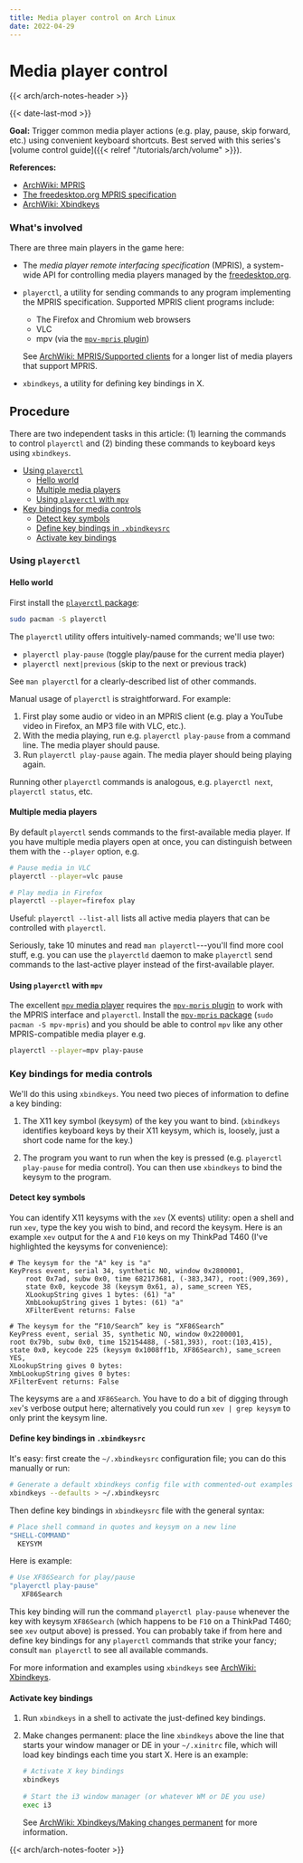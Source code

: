 ```yaml
---
title: Media player control on Arch Linux
date: 2022-04-29
---
```


# Media player control

{{< arch/arch-notes-header >}}

{{< date-last-mod >}}

**Goal:** Trigger common media player actions (e.g. play, pause, skip forward, etc.) using convenient keyboard shortcuts.
Best served with this series's [volume control guide]({{< relref "/tutorials/arch/volume" >}}).

**References:**

- [ArchWiki: MPRIS](https://wiki.archlinux.org/title/MPRIS)
- [The freedesktop.org MPRIS specification](https://specifications.freedesktop.org/mpris-spec/latest/)
- [ArchWiki: Xbindkeys](https://wiki.archlinux.org/title/Xbindkeys)

### What's involved

There are three main players in the game here:

- The *media player remote interfacing specification* (MPRIS), a system-wide API for controlling media players managed by the [freedesktop.org](https://en.wikipedia.org/wiki/Freedesktop.org).

- `playerctl`, a utility for sending commands to any program implementing the MPRIS specification.
  Supported MPRIS client programs include:
  - The Firefox and Chromium web browsers
  - VLC
  - mpv (via the [`mpv-mpris` plugin](https://github.com/hoyon/mpv-mpris))

  See [ArchWiki: MPRIS/Supported clients](https://wiki.archlinux.org/title/MPRIS#Supported_clients) for a longer list of media players that support MPRIS. 

- `xbindkeys`, a utility for defining key bindings in X.

## Procedure

There are two independent tasks in this article: (1) learning the commands to control `playerctl` and (2) binding these commands to keyboard keys using `xbindkeys`.

<!-- vim-markdown-toc GFM -->

* [Using `playerctl`](#using-playerctl)
  * [Hello world](#hello-world)
  * [Multiple media players](#multiple-media-players)
  * [Using `playerctl` with `mpv`](#using-playerctl-with-mpv)
* [Key bindings for media controls](#key-bindings-for-media-controls)
  * [Detect key symbols](#detect-key-symbols)
  * [Define key bindings in `.xbindkeysrc`](#define-key-bindings-in-xbindkeysrc)
  * [Activate key bindings](#activate-key-bindings)

<!-- vim-markdown-toc -->

### Using `playerctl`

#### Hello world

First install the [`playerctl` package](https://archlinux.org/packages/?name=playerctl):

```bash
sudo pacman -S playerctl
```

The `playerctl` utility offers intuitively-named commands; we'll use two:

- `playerctl play-pause` (toggle play/pause for the current media player)
- `playerctl next|previous` (skip to the next or previous track)

See `man playerctl` for a clearly-described list of other commands.

Manual usage of `playerctl` is straightforward.
For example:

1. First play some audio or video in an MPRIS client (e.g. play a YouTube video in Firefox, an MP3 file with VLC, etc.).
1. With the media playing, run e.g. `playerctl play-pause` from a command line.
   The media player should pause.
1. Run `playerctl play-pause` again.
   The media player should being playing again.

Running other `playerctl` commands is analogous, e.g. `playerctl next`, `playerctl status`, etc.

#### Multiple media players

By default `playerctl` sends commands to the first-available media player.
If you have multiple media players open at once, you can distinguish between them with the `--player` option, e.g.

```bash
# Pause media in VLC
playerctl --player=vlc pause

# Play media in Firefox
playerctl --player=firefox play
```

Useful: `playerctl --list-all` lists all active media players that can be controlled with `playerctl`.

Seriously, take 10 minutes and read `man playerctl`---you'll find more cool stuff, e.g. you can use the `playerctld` daemon to make `playerctl` send commands to the last-active player instead of the first-available player.

#### Using `playerctl` with `mpv`

The excellent [`mpv` media player](https://mpv.io/) requires the [`mpv-mpris` plugin](https://github.com/hoyon/mpv-mpris) to work with the MPRIS interface and `playerctl`.
Install the [`mpv-mpris` package](https://archlinux.org/packages/community/x86_64/mpv-mpris/) (`sudo pacman -S mpv-mpris`) and you should be able to control `mpv` like any other MPRIS-compatible media player e.g.

```bash
playerctl --player=mpv play-pause
```

### Key bindings for media controls

We'll do this using `xbindkeys`.
You need two pieces of information to define a key binding:

1. The X11 key symbol (keysym) of the key you want to bind.
   (`xbindkeys` identifies keyboard keys by their X11 keysym, which is, loosely, just a short code name for the key.)

1. The program you want to run when the key is pressed (e.g. `playerctl play-pause` for media control).
   You can then use `xbindkeys` to bind the keysym to the program.

#### Detect key symbols

You can identify X11 keysyms with the `xev` (X events) utility:
open a shell and run `xev`, type the key you wish to bind, and record the keysym.
Here is an example `xev` output for the `A` and `F10` keys on my ThinkPad T460 (I've highlighted the keysyms for convenience):

<div class="highlight"><pre tabindex="0" class="chroma"><code class="language-bash" data-lang="bash"><span class="line"><span class="cl"><span class="c1"># The keysym for the &#34;A&#34; key is &#34;a&#34;</span>
</span></span><span class="line"><span class="cl">KeyPress event, serial 34, synthetic NO, window 0x2800001,
</span></span><span class="line"><span class="cl">    root 0x7ad, subw 0x0, <span class="nb">time</span> 682173681, <span class="o">(</span>-383,347<span class="o">)</span>, root:<span class="o">(</span>909,369<span class="o">)</span>,
</span></span><span class="line"><span class="cl">    state 0x0, keycode <span class="m">38</span> <span class="o">(</span>keysym 0x61, <span class="ga">a</span><span class="o">)</span>, same_screen YES,
</span></span><span class="line"><span class="cl">    XLookupString gives <span class="m">1</span> bytes: <span class="o">(</span>61<span class="o">)</span> <span class="s2">&#34;a&#34;</span>
</span></span><span class="line"><span class="cl">    XmbLookupString gives <span class="m">1</span> bytes: <span class="o">(</span>61<span class="o">)</span> <span class="s2">&#34;a&#34;</span>
</span></span><span class="line"><span class="cl">    XFilterEvent returns: False
</span></span><span class="line"><span class="cl">
</span></span><span class="line"><span class="cl"><span class="c1"># The keysym for the “F10/Search” key is “XF86Search”</span>
</span></span><span class="line"><span class="cl">KeyPress event, serial 35, synthetic NO, window 0x2200001,
</span></span><span class="line"><span class="cl">root 0x79b, subw 0x0, <span class="nb">time</span> 152154488, <span class="o">(</span>-581,393<span class="o">)</span>, root:<span class="o">(</span>103,415<span class="o">)</span>,
</span></span><span class="line"><span class="cl">state 0x0, keycode <span class="m">225</span> <span class="o">(</span>keysym 0x1008ff1b, <span class="ga">XF86Search</span><span class="o">)</span>, same_screen YES,
</span></span><span class="line"><span class="cl">XLookupString gives <span class="m">0</span> bytes:
</span></span><span class="line"><span class="cl">XmbLookupString gives <span class="m">0</span> bytes:
</span></span><span class="line"><span class="cl">XFilterEvent returns: False
</span></span></code></pre></div>

The keysyms are `a` and `XF86Search`.
You have to do a bit of digging through `xev`'s verbose output here; alternatively you could run `xev | grep keysym` to only print the keysym line.

#### Define key bindings in `.xbindkeysrc`

It's easy: first create the `~/.xbindkeysrc` configuration file; you can do this manually or run:

```bash
# Generate a default xbindkeys config file with commented-out examples
xbindkeys --defaults > ~/.xbindkeysrc
```

Then define key bindings in `xbindkeysrc` file with the general syntax:

```bash
# Place shell command in quotes and keysym on a new line
"SHELL-COMMAND"
  KEYSYM
```

Here is example:

```bash
# Use XF86Search for play/pause
"playerctl play-pause"
   XF86Search
```

This key binding will run the command `playerctl play-pause` whenever the key with keysym `XF86Search` (which happens to be `F10` on a ThinkPad T460; see `xev` output above)  is pressed.
You can probably take if from here and define key bindings for any `playerctl` commands that strike your fancy; consult `man playerctl` to see all available commands.

For more information and examples using `xbindkeys` see [ArchWiki: Xbindkeys](https://wiki.archlinux.org/title/Xbindkeys).

#### Activate key bindings

1. Run `xbindkeys` in a shell to activate the just-defined key bindings.

1. Make changes permanent: place the line `xbindkeys` above the line that starts your window manager or DE in your `~/.xinitrc` file, which will load key bindings each time you start X.
   Here is an example:

   ```bash
   # Activate X key bindings
   xbindkeys
 
   # Start the i3 window manager (or whatever WM or DE you use)
   exec i3
   ```
   See [ArchWiki: Xbindkeys/Making changes permanent](https://wiki.archlinux.org/title/Xbindkeys#Making_changes_permanent) for more information.

{{< arch/arch-notes-footer >}}
